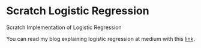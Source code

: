# Scratch Logistic Regression
Scratch Implementation of Logistic Regression  

You can read my blog explaining logistic regression at medium with this [link](https://none.com).
